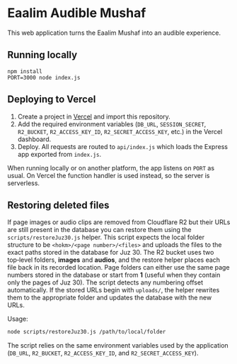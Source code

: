 # Eaalim Audible Mushaf

This web application turns the Eaalim Mushaf into an audible experience.

## Running locally

```
npm install
PORT=3000 node index.js
```

## Deploying to Vercel

1. Create a project in [Vercel](https://vercel.com/) and import this
   repository.
2. Add the required environment variables (`DB_URL`, `SESSION_SECRET`,
   `R2_BUCKET`, `R2_ACCESS_KEY_ID`, `R2_SECRET_ACCESS_KEY`, etc.) in the Vercel
   dashboard.
3. Deploy. All requests are routed to `api/index.js` which loads the Express
   app exported from `index.js`.

When running locally or on another platform, the app listens on `PORT` as
usual. On Vercel the function handler is used instead, so the server is
serverless.

## Restoring deleted files

If page images or audio clips are removed from Cloudflare R2 but their
URLs are still present in the database you can restore them using the
`scripts/restoreJuz30.js` helper. This script expects the local folder
structure to be `<hokm>/<page number>/<files>` and uploads the files to
the exact paths stored in the database for Juz&nbsp;30. The R2 bucket uses
two top‑level folders, **images** and **audios**, and the restore helper
places each file back in its recorded location. Page folders can either
use the same page numbers stored in the database or start from **1**
(useful when they contain only the pages of Juz&nbsp;30). The script
detects any numbering offset automatically. If the stored URLs begin with
`uploads/`, the helper rewrites them to the appropriate folder and
updates the database with the new URLs.

Usage:

```bash
node scripts/restoreJuz30.js /path/to/local/folder
```

The script relies on the same environment variables used by the
application (`DB_URL`, `R2_BUCKET`, `R2_ACCESS_KEY_ID`, and
`R2_SECRET_ACCESS_KEY`).
